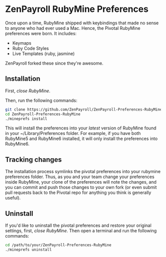 # ZenPayroll RubyMine Preferences #

Once upon a time, RubyMine shipped with keybindings that made no sense to anyone who had ever used a Mac. Hence, the Pivotal RubyMine preferences were born. It includes:

* Keymaps
* Ruby Code Styles
* Live Templates (ruby, jasmine)

ZenPayroll forked these since they're awesome.

## Installation ##

First, *close RubyMine*. 

Then, run the following commands:

```sh
git clone https://github.com/ZenPayroll/ZenPayroll-Preferences-RubyMine.git
cd ZenPayroll-Preferences-RubyMine
./mineprefs install
```

This will install the preferences into your *latest* version of RubyMine found in your ~/Library/Preferences folder. 
For example, if you have both RubyMine5 and RubyMine6 installed, it will only install the preferences into RubyMine6.

## Tracking changes ##

The installation process symlinks the pivotal preferences into your rubymine preferences folder. Thus, as you and 
your team change your preferences inside RubyMine, your clone of the preferences will note the changes, and you can
commit and push those changes to your own fork (or even submit pull requests back to the Pivotal repo for anything
you think is generally useful).

## Uninstall ##

If you'd like to uninstall the pivotal preferences and restore your original settings, first, *close RubyMine*. 
Then open a terminal and run the following commands:

```sh
cd /path/to/your/ZenPayroll-Preferences-RubyMine
./mineprefs uninstall
```
